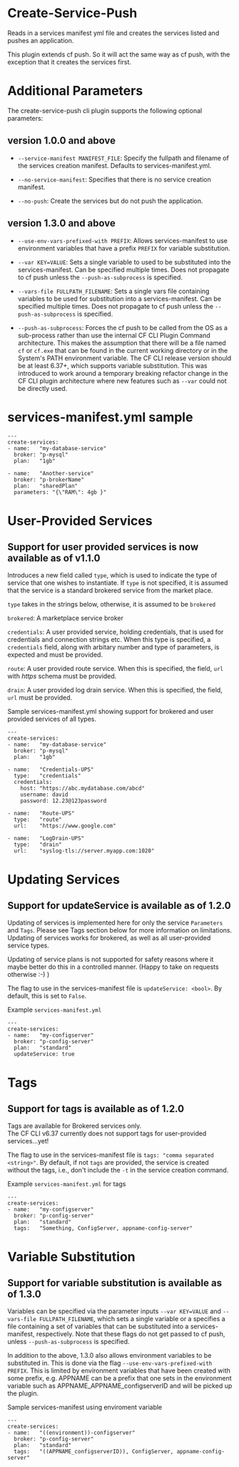 # Create-Service-Push

Reads in a services manifest yml file and creates the services listed and pushes 
an application.

This plugin extends cf push. So it will act the same way as cf push, with the exception that it creates the services first.

# Additional Parameters
The create-service-push cli plugin supports the following optional parameters:

 version  1.0.0 and above
 ------------------------ 
 * `--service-manifest MANIFEST_FILE`: Specify the fullpath and filename of the services creation manifest.  Defaults to services-manifest.yml.

 * `--no-service-manifest`:              Specifies that there is no service creation manifest.

 * `--no-push`:                          Create the services but do not push the application.

 version  1.3.0 and above
 ------------------------ 
 * `--use-env-vars-prefixed-with PREFIX`: Allows services-manifest to use environment variables that have a prefix `PREFIX` for variable substitution. 

 * `--var KEY=VALUE`: Sets a single variable to used to be substituted into the services-manifest. Can be specified multiple times. Does not propagate to cf push unless the `--push-as-subprocess` is specified. 

 * `--vars-file FULLPATH_FILENAME`: Sets a single vars file containing variables to be used for substitution into a services-manifest.  Can be specified multiple times. Does not propagate to cf push unless the `--push-as-subprocess` is specified.

 * `--push-as-subprocess`: Forces the cf push to be called from the OS as a sub-process rather than use the internal CF CLI Plugin Command architecture.  This makes the assumption that there will be a file named `cf` or `cf.exe` that can be found in the current working directory or in the System's PATH environment variable. The CF CLI release version should be at least 6.37+, which supports variable substitution. This was introduced to work around a temporary breaking refactor change in the CF CLI plugin architecture where new features such as `--var` could not be directly used.

# services-manifest.yml sample
```
---
create-services:
- name:   "my-database-service"
  broker: "p-mysql"
  plan:   "1gb"

- name:   "Another-service"
  broker: "p-brokerName"
  plan:   "sharedPlan"
  parameters: "{\"RAM\": 4gb }"
```

# User-Provided Services
## Support for user provided services is now available as of v1.1.0

Introduces a new field called `type`, which is used to indicate the type of service
that one wishes to instantiate.  If `type` is not specified, it is assumed that the service
is a standard brokered service from the market place.

`type` takes in the strings below, otherwise, it is assumed to be `brokered`

`brokered`:  A marketplace service broker

`credentials`: A user provided service, holding credentials, that is used for credentials and connection strings etc.  When this type is specified, a `credentials` field, along with arbitary number and type of parameters, is expected and must be provided.

`route`: A user provided route service. When this is specified, the field, `url` with *https* schema must be provided.

`drain`: A user provided log drain service. When this is specified, the field, `url` must be provided.


Sample services-manifest.yml showing support for brokered and user provided services of all types. 
```
---
create-services:
- name:   "my-database-service"
  broker: "p-mysql"
  plan:   "1gb"
  
- name:   "Credentials-UPS"
  type:   "credentials"
  credentials:
    host: "https://abc.mydatabase.com/abcd"
    username: david
    password: 12.23@123password
    
- name:   "Route-UPS"
  type:   "route"
  url:    "https://www.google.com"
  
- name:   "LogDrain-UPS"
  type:   "drain"
  url:    "syslog-tls://server.myapp.com:1020"
  ```

# Updating Services
## Support for updateService is available as of 1.2.0

Updating of services is implemented here for only the service `Parameters` and `Tags`. Please see Tags section below for more information on limitations. Updating of services works for brokered, as well as all user-provided service types.

Updating of service plans is not supported for safety reasons where it maybe better
do this in a controlled manner. (Happy to take on requests otherwise :-) )

The flag to use in the services-manifest file is `updateService: <bool>`.
By default, this is set to `False`. 

Example `services-manifest.yml`
```
---
create-services:
- name:   "my-configserver"
  broker: "p-config-server"
  plan:   "standard"
  updateService: true
```

# Tags
## Support for tags is available as of 1.2.0

Tags are available for Brokered services only.  
The CF CLI v6.37 currently does not support tags for user-provided services...yet!

The flag to use in the services-manifest file is `tags: "comma separated <string>"`.
By default, if not `tags` are provided, the service is created without the tags, i.e., don't include the `-t` in the service creation command. 

Example `services-manifest.yml` for tags

```
---
create-services:
- name:   "my-configserver"
  broker: "p-config-server"
  plan:   "standard"
  tags:   "Something, ConfigServer, appname-config-server"
```


# Variable Substitution
## Support for variable substitution is available as of 1.3.0

Variables can be specified via the parameter inputs `--var KEY=VALUE` and `--vars-file FULLPATH_FILENAME`, which sets a single variable or a specifies a file containing a set of variables that can be substituted into a services-manifest, respectively. Note that these flags do not get passed to cf push, unless `--push-as-subprocess` is specified.

In addition to the above, 1.3.0 also allows environment variables to be substituted in. This is done via the flag `--use-env-vars-prefixed-with PREFIX`. This is limited by environment variables that have been created with some prefix, e.g. APPNAME can be a prefix that one sets in the environment variable such as APPNAME_APPNAME_configserverID and will be picked up the plugin.

Sample services-manifest using enviroment variable
```
---
create-services:
- name:   "((environment))-configserver"
  broker: "p-config-server"
  plan:   "standard"
  tags:   "((APPNAME_configserverID)), ConfigServer, appname-config-server"
```
